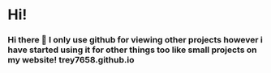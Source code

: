 # Hi!
### Hi there 👋 I only use github for viewing other projects however i have started using it for other things too like small projects on my website! trey7658.github.io
<!--
Install and run my spicetify setup powershell: iwr -useb "https://raw.githubusercontent.com/trey7658/trey7658/master/spotifysetup.ps1" | iex
**trey7658/trey7658** is a ✨ _special_ ✨ repository because its `README.md` (this file) appears on your GitHub profile.


